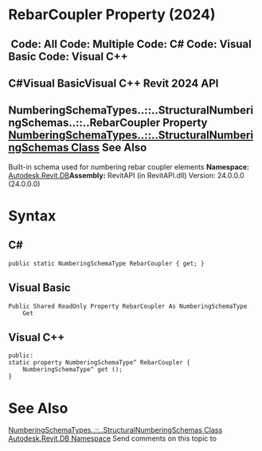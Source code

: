 # RebarCoupler Property (2024)

﻿
 Code: All Code: Multiple Code: C# Code: Visual Basic Code: Visual C++   
---  
C#Visual BasicVisual C++
Revit 2024 API  
---  
NumberingSchemaTypes..::..StructuralNumberingSchemas..::..RebarCoupler Property   
[NumberingSchemaTypes..::..StructuralNumberingSchemas Class](f7e84519-92bf-bad3-df1f-bd05967eaeb0.md "NumberingSchemaTypes.StructuralNumberingSchemas Class") See Also  
---  
Built-in schema used for numbering rebar coupler elements 
**Namespace:** [Autodesk.Revit.DB](87546ba7-461b-c646-cbb1-2cb8f5bff8b2.md "Autodesk.Revit.DB Namespace")**Assembly:** RevitAPI (in RevitAPI.dll) Version: 24.0.0.0 (24.0.0.0)
# Syntax
C#  
---  
```text
public static NumberingSchemaType RebarCoupler { get; }
```
  
Visual Basic  
---  
```text
Public Shared ReadOnly Property RebarCoupler As NumberingSchemaType
	Get
```
  
Visual C++  
---  
```text
public:
static property NumberingSchemaType^ RebarCoupler {
	NumberingSchemaType^ get ();
}
```
  
# See Also
[NumberingSchemaTypes..::..StructuralNumberingSchemas Class](f7e84519-92bf-bad3-df1f-bd05967eaeb0.md "NumberingSchemaTypes.StructuralNumberingSchemas Class")
[Autodesk.Revit.DB Namespace](87546ba7-461b-c646-cbb1-2cb8f5bff8b2.md "Autodesk.Revit.DB Namespace")
Send comments on this topic to 